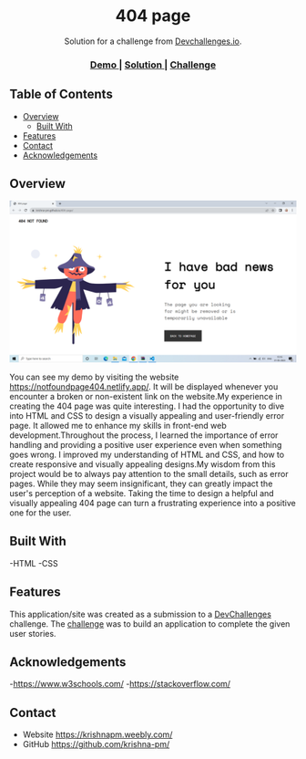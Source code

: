 <!-- Please update value in the {}  -->

<h1 align="center">404 page</h1>

<div align="center">
   Solution for a challenge from  <a href="http://devchallenges.io" target="_blank">Devchallenges.io</a>.
</div>

<div align="center">
  <h3>
    <a href="https://notfoundpage404.netlify.app/">
      Demo
    </a>
    <span> | </span>
    <a href="https://github.com/krishna-pm/404-Not-Found">
      Solution
    </a>
    <span> | </span>
    <a href="https://devchallenges.io/challenges/wBunSb7FPrIepJZAg0sY">
      Challenge
    </a>
  </h3>
</div>

<!-- TABLE OF CONTENTS -->

## Table of Contents

- [Overview](#overview)
  - [Built With](#built-with)
- [Features](#features)
- [Contact](#contact)
- [Acknowledgements](#acknowledgements)

<!-- OVERVIEW -->

## Overview

![screenshot](https://github.com/krishna-pm/404-Not-Found/blob/f9ecea4b0f63a0068e56913a535f6704814db47e/Screenshot%20(1).png?raw=true)


You can see my demo by visiting the website https://notfoundpage404.netlify.app/. It will be displayed whenever you encounter a broken or non-existent link on the website.My experience in creating the 404 page was quite interesting. I had the opportunity to dive into HTML and CSS to design a visually appealing and user-friendly error page. It allowed me to enhance my skills in front-end web development.Throughout the process, I learned the importance of error handling and providing a positive user experience even when something goes wrong. I improved my understanding of HTML and CSS, and how to create responsive and visually appealing designs.My wisdom from this project would be to always pay attention to the small details, such as error pages. While they may seem insignificant, they can greatly impact the user's perception of a website. Taking the time to design a helpful and visually appealing 404 page can turn a frustrating experience into a positive one for the user.
## Built With

<!-- This section should list any major frameworks that you built your project using. Here are a few examples.-->

-HTML
-CSS

## Features

<!-- List the features of your application or follow the template. Don't share the figma file here :) -->

This application/site was created as a submission to a [DevChallenges](https://devchallenges.io/challenges) challenge. The [challenge](https://devchallenges.io/challenges/wBunSb7FPrIepJZAg0sY) was to build an application to complete the given user stories.


## Acknowledgements

<!-- This section should list any articles or add-ons/plugins that helps you to complete the project. This is optional but it will help you in the future. For exmpale -->
-https://www.w3schools.com/
-https://stackoverflow.com/

## Contact

- Website https://krishnapm.weebly.com/
- GitHub  https://github.com/krishna-pm/


